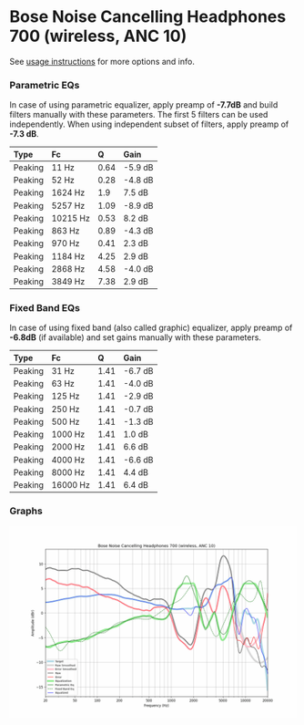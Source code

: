# Bose Noise Cancelling Headphones 700 (wireless, ANC 10)
See [usage instructions](https://github.com/jaakkopasanen/AutoEq#usage) for more options and info.

### Parametric EQs
In case of using parametric equalizer, apply preamp of **-7.7dB** and build filters manually
with these parameters. The first 5 filters can be used independently.
When using independent subset of filters, apply preamp of **-7.3 dB**.

| Type    | Fc       |    Q | Gain    |
|:--------|:---------|:-----|:--------|
| Peaking | 11 Hz    | 0.64 | -5.9 dB |
| Peaking | 52 Hz    | 0.28 | -4.8 dB |
| Peaking | 1624 Hz  | 1.9  | 7.5 dB  |
| Peaking | 5257 Hz  | 1.09 | -8.9 dB |
| Peaking | 10215 Hz | 0.53 | 8.2 dB  |
| Peaking | 863 Hz   | 0.89 | -4.3 dB |
| Peaking | 970 Hz   | 0.41 | 2.3 dB  |
| Peaking | 1184 Hz  | 4.25 | 2.9 dB  |
| Peaking | 2868 Hz  | 4.58 | -4.0 dB |
| Peaking | 3849 Hz  | 7.38 | 2.9 dB  |

### Fixed Band EQs
In case of using fixed band (also called graphic) equalizer, apply preamp of **-6.8dB**
(if available) and set gains manually with these parameters.

| Type    | Fc       |    Q | Gain    |
|:--------|:---------|:-----|:--------|
| Peaking | 31 Hz    | 1.41 | -6.7 dB |
| Peaking | 63 Hz    | 1.41 | -4.0 dB |
| Peaking | 125 Hz   | 1.41 | -2.9 dB |
| Peaking | 250 Hz   | 1.41 | -0.7 dB |
| Peaking | 500 Hz   | 1.41 | -1.3 dB |
| Peaking | 1000 Hz  | 1.41 | 1.0 dB  |
| Peaking | 2000 Hz  | 1.41 | 6.6 dB  |
| Peaking | 4000 Hz  | 1.41 | -6.6 dB |
| Peaking | 8000 Hz  | 1.41 | 4.4 dB  |
| Peaking | 16000 Hz | 1.41 | 6.4 dB  |

### Graphs
![](./Bose%20Noise%20Cancelling%20Headphones%20700%20(wireless,%20ANC%2010).png)